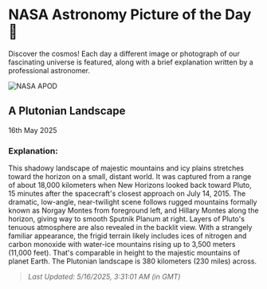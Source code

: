 
  # NASA Astronomy Picture of the Day 🌌

  Discover the cosmos! Each day a different image or photograph of our fascinating universe is featured, along with a brief explanation written by a professional astronomer.

![NASA APOD](https://apod.nasa.gov/apod/image/2505/Pluto-Mountains-Plains9-17-15.jpg)

## A Plutonian Landscape

16th May 2025

### Explanation: 

This shadowy landscape of majestic mountains and icy plains stretches toward the horizon on a small, distant world. It was captured from a range of about 18,000 kilometers when New Horizons looked back toward Pluto, 15 minutes after the spacecraft's closest approach on July 14, 2015. The dramatic, low-angle, near-twilight scene follows rugged mountains formally known as Norgay Montes from foreground left, and Hillary Montes along the horizon, giving way to smooth Sputnik Planum at right. Layers of Pluto's tenuous atmosphere are also revealed in the backlit view. With a strangely familiar appearance, the frigid terrain likely includes ices of nitrogen and carbon monoxide with water-ice mountains rising up to 3,500 meters (11,000 feet). That's comparable in height to the majestic mountains of planet Earth. The Plutonian landscape is 380 kilometers (230 miles) across.

> _Last Updated: 5/16/2025, 3:31:01 AM (in GMT)_
